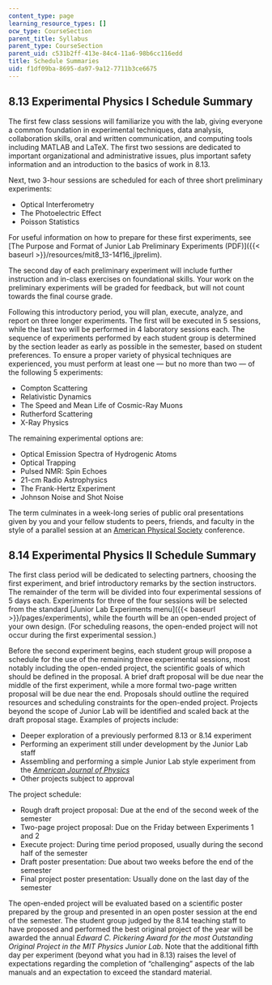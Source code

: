 ```yaml
---
content_type: page
learning_resource_types: []
ocw_type: CourseSection
parent_title: Syllabus
parent_type: CourseSection
parent_uid: c531b2ff-413e-84c4-11a6-98b6cc116edd
title: Schedule Summaries
uid: f1df09ba-8695-da97-9a12-7711b3ce6675
---
```


8.13 Experimental Physics I Schedule Summary
--------------------------------------------

The first few class sessions will familiarize you with the lab, giving everyone a common foundation in experimental techniques, data analysis, collaboration skills, oral and written communication, and computing tools including MATLAB and LaTeX. The first two sessions are dedicated to important organizational and administrative issues, plus important safety information and an introduction to the basics of work in 8.13.

Next, two 3-hour sessions are scheduled for each of three short preliminary experiments:

*   Optical Interferometry
*   The Photoelectric Effect
*   Poisson Statistics

For useful information on how to prepare for these first experiments, see [The Purpose and Format of Junior Lab Preliminary Experiments (PDF)]({{< baseurl >}}/resources/mit8_13-14f16_jlprelim).

The second day of each preliminary experiment will include further instruction and in-class exercises on foundational skills. Your work on the preliminary experiments will be graded for feedback, but will not count towards the final course grade.

Following this introductory period, you will plan, execute, analyze, and report on three longer experiments. The first will be executed in 5 sessions, while the last two will be performed in 4 laboratory sessions each. The sequence of experiments performed by each student group is determined by the section leader as early as possible in the semester, based on student preferences. To ensure a proper variety of physical techniques are experienced, you must perform at least one — but no more than two — of the following 5 experiments:

*   Compton Scattering
*   Relativistic Dynamics
*   The Speed and Mean Life of Cosmic-Ray Muons
*   Rutherford Scattering
*   X-Ray Physics

The remaining experimental options are:

*   Optical Emission Spectra of Hydrogenic Atoms
*   Optical Trapping
*   Pulsed NMR: Spin Echoes
*   21-cm Radio Astrophysics
*   The Frank-Hertz Experiment
*   Johnson Noise and Shot Noise

The term culminates in a week-long series of public oral presentations given by you and your fellow students to peers, friends, and faculty in the style of a parallel session at an [American Physical Society](https://www.aps.org/) conference.

8.14 Experimental Physics II Schedule Summary
---------------------------------------------

The first class period will be dedicated to selecting partners, choosing the first experiment, and brief introductory remarks by the section instructors. The remainder of the term will be divided into four experimental sessions of 5 days each. Experiments for three of the four sessions will be selected from the standard [Junior Lab Experiments menu]({{< baseurl >}}/pages/experiments), while the fourth will be an open-ended project of your own design. (For scheduling reasons, the open-ended project will not occur during the first experimental session.)

Before the second experiment begins, each student group will propose a schedule for the use of the remaining three experimental sessions, most notably including the open-ended project, the scientific goals of which should be defined in the proposal. A brief draft proposal will be due near the middle of the first experiment, while a more formal two-page written proposal will be due near the end. Proposals should outline the required resources and scheduling constraints for the open-ended project. Projects beyond the scope of Junior Lab will be identified and scaled back at the draft proposal stage. Examples of projects include:

*   Deeper exploration of a previously performed 8.13 or 8.14 experiment
*   Performing an experiment still under development by the Junior Lab staff
*   Assembling and performing a simple Junior Lab style experiment from the [_American Journal of Physics_](https://aapt.scitation.org/journal/ajp)
*   Other projects subject to approval

The project schedule:

*   Rough draft project proposal: Due at the end of the second week of the semester
*   Two-page project proposal: Due on the Friday between Experiments 1 and 2
*   Execute project: During time period proposed, usually during the second half of the semester
*   Draft poster presentation: Due about two weeks before the end of the semester
*   Final project poster presentation: Usually done on the last day of the semester

The open-ended project will be evaluated based on a scientific poster prepared by the group and presented in an open poster session at the end of the semester. The student group judged by the 8.14 teaching staff to have proposed and performed the best original project of the year will be awarded the annual _Edward C. Pickering Award for the most Outstanding Original Project in the MIT Physics Junior Lab_. Note that the additional fifth day per experiment (beyond what you had in 8.13) raises the level of expectations regarding the completion of “challenging” aspects of the lab manuals and an expectation to exceed the standard material.
